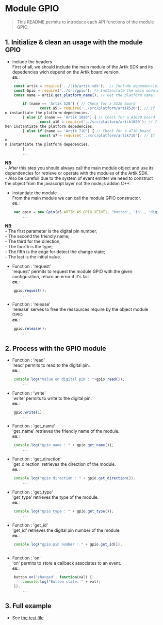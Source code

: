 # Module GPIO 
   > This README permits to introduce each API functions of the module GPIO.

## 1. Initialize & clean an usage with the module GPIO 
   * Include the headers  
   First of all, we should include the main module of the Artik SDK and its depedencies wich depend on the Artik board version.  
   **_ex\._**:  

```javascript
	const artik = require('../lib/artik-sdk');  // Include dependencies of the Artik SDK.  
    const Gpio = require('../src/gpio'); // Instanciate the main module object.  
	const name = artik.get_platform_name(); // Get the platform name.

        if (name == 'Artik 520') { // Check for a A520 board
                const a5 = require('../src/platform/artik520'); // If 'yes', thee
n instantiate the platform depedencies.
        } else if (name == 'Artik 1020') { // Check for a A1020 board
                const a10 = require('../src/platform/artik1020'); // If 'yes', tt
hen instantiate the platform depedencies.
        } else if (name == 'Artik 71O') { // Check for a A710 board
                const a7 = require('../src/platform/artik710'); // If 'yes', thee
e
n instantiate the platform depedencies.
        }
		...
```
 __NB__:  
   \- After this step you should always call the main module object and use its dependencies for retrieve or operate with the modules of the Artik SDK.    
   \- Also be carefull due to the system of event emitter we need to construct the object from the javascript layer not the node.js addon C++.  
   
   * Instantiate the module  
   From the main module we can call the module GPIO constructor.  
   **_ex\._**:  

```javascript
	var gpio = new Gpio(a5.ARTIK_A5_GPIO_XEINT1, 'button', 'in' , 'digital', 'both', 0);
		...
```
 __NB__:  
   \- The first parameter is the digital pin number;  
   \- The second the friendly name;  
   \- The third for the direction;  
   \- The fourth is the type;  
   \- The fifth is the edge for detect the change state;  
   \- The last is the initial value.  

   * Function : 'request'  
   'request' permits to request the module GPIO with the given configuration, return an error if it's fail.  
   **_ex\._**:  

```javascript
	gpio.request();
		...
```

   * Function : 'release'  
   'release' serves to free the ressources require by the object module GPIO.  
   **_ex\._**:  

```javascript
	gpio.release();
		...
```

## 2. Process with the GPIO module
   * Function : 'read'  
   'read' permits to read to the digital pin.  
   **_ex\._**:  

```javascript
	console.log("Value on digital pin : "+gpio.read());
		...
```

   * Function : 'write'  
   'write' permits to write to the digital pin.  
   **_ex\._**:  

```javascript
	gpio.write(1);
		...
```

   * Function : 'get_name'  
   'get_name' retrieves the friendly name of the module.  
   **_ex\._**:  

```javascript
	console.log("gpio name : " + gpio.get_name());
		...
```

   * Function : 'get_direction'  
   'get_direction' retrieves the direction of the module.  
   **_ex\._**:  

```javascript
	console.log("gpio direction : " + gpio.get_direction());
		...
```

   * Function : 'get_type'  
   'get_type' retrieves the type of the module.  
   **_ex\._**:  

```javascript
	console.log("gpio type : " + gpio.get_type());
		...
```

   * Function : 'get_id'  
   'get_id' retrieves the digital pin number of the module.  
   **_ex\._**:  

```javascript
	console.log("gpio pin number : " + gpio.get_id());
		...
```

   * Function : 'on'  
   'on' permits to store a callback associates to an event.  
   **_ex\._**:  

```javascript
	button.on('changed', function(val) {
		console.log("Button state: " + val);
	});
		...
```
	
## 3. Full example

   * See [the test file](/test/gpio-test.js)
